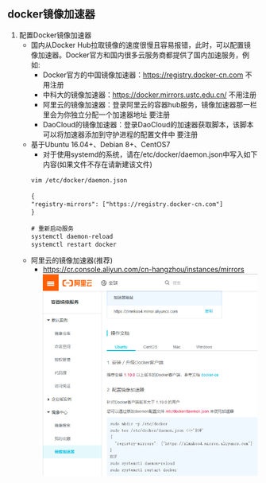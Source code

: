 ## docker镜像加速器

1. 配置Docker镜像加速器
    + 国内从Docker Hub拉取镜像的速度很慢且容易报错，此时，可以配置镜像加速器。Docker官方和国内很多云服务商都提供了国内加速服务，例如:
        + Docker官方的中国镜像加速器：https://registry.docker-cn.com  不用注册
        + 中科大的镜像加速器：https://docker.mirrors.ustc.edu.cn/   不用注册
        + 阿里云的镜像加速器：登录阿里云的容器hub服务，镜像加速器那一栏里会为你独立分配一个加速器地址 要注册
        + DaoCloud的镜像加速器：登录DaoCloud的加速器获取脚本，该脚本可以将加速器添加到守护进程的配置文件中 要注册
    + 基于Ubuntu 16.04+、Debian 8+、CentOS7
        + 对于使用systemd的系统，请在/etc/docker/daemon.json中写入如下内容(如果文件不存在请新建该文件)
        ``` shell 
        vim /etc/docker/daemon.json
        
        {
        "registry-mirrors": ["https://registry.docker-cn.com"]
        }
        
        # 重新启动服务
        systemctl daemon-reload
        systemctl restart docker
        ```
    + 阿里云的镜像加速器(推荐)
        + https://cr.console.aliyun.com/cn-hangzhou/instances/mirrors
        ![阿里云的镜像加速器](./images/aliyun_docker.png)